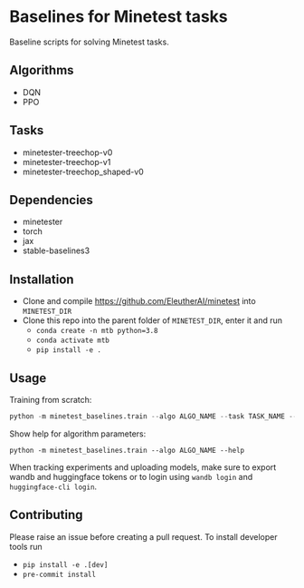 # Baselines for Minetest tasks
Baseline scripts for solving Minetest tasks.

## Algorithms
- DQN
- PPO

## Tasks
- minetester-treechop-v0
- minetester-treechop-v1
- minetester-treechop_shaped-v0

## Dependencies
- minetester
- torch
- jax
- stable-baselines3

## Installation
- Clone and compile https://github.com/EleutherAI/minetest into `MINETEST_DIR`
- Clone this repo into the parent folder of `MINETEST_DIR`, enter it and run
    - `conda create -n mtb python=3.8`
    - `conda activate mtb`
    - `pip install -e .`

## Usage
Training from scratch:
```python
python -m minetest_baselines.train --algo ALGO_NAME --task TASK_NAME --SOME_PARAM ...
```
Show help for algorithm parameters:
```
python -m minetest_baselines.train --algo ALGO_NAME --help
```
When tracking experiments and uploading models, make sure to export wandb and huggingface tokens or to login using `wandb login` and `huggingface-cli login`.

## Contributing
Please raise an issue before creating a pull request.
To install developer tools run
- `pip install -e .[dev]`
- `pre-commit install`
